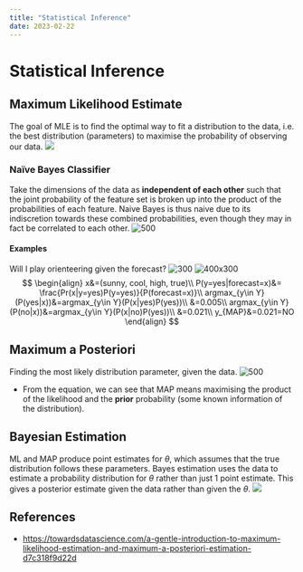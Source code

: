 ```yaml
---
title: "Statistical Inference"
date: 2023-02-22
---
```

# Statistical Inference
## Maximum Likelihood Estimate
The goal of MLE is to find the optimal way to fit a distribution to the data, i.e. the best distribution (parameters) to maximise the probability of observing our data.
![](https://i.imgur.com/GbzkGDj.png)
### Naïve Bayes Classifier
Take the dimensions of the data as **independent of each other** such that the joint probability of the feature set is broken up into the product of the probabilities of each feature. Naive Bayes is thus naive due to its indiscretion towards these combined probabilities, even though they may in fact be correlated to each other.
![500](https://i.imgur.com/Ty4MF2I.png)
#### Examples
Will I play orienteering given the forecast?
![300](https://i.imgur.com/biubIZ4.png) ![400x300](https://i.imgur.com/jbpZyKV.png)
$$
\begin{align}
x&=(sunny, cool, high, true)\\
P(y=yes|forecast=x)&= \frac{Pr(x|y=yes)P(y=yes)}{P(forecast=x)}\\
argmax_{y\in Y}(P(yes|x))&=argmax_{y\in Y}(P(x|yes)P(yes))\\
&=0.005\\
argmax_{y\in Y}(P(no|x))&=argmax_{y\in Y}(P(x|no)P(yes))\\
&=0.021\\
y_{MAP}&=0.021=NO
\end{align}
$$
## Maximum a Posteriori
Finding the most likely distribution parameter, given the data.
![500](https://i.imgur.com/JguWcO5.png)
- From the equation, we can see that MAP means maximising the product of the likelihood and the **prior** probability (some known information of the distribution).
## Bayesian Estimation
ML and MAP produce point estimates for $\theta$, which assumes that the true distribution follows these parameters. Bayes estimation uses the data to estimate a probability distribution for $\theta$ rather than just 1 point estimate. This gives a posterior estimate given the data rather than given the $\theta$.
![](https://i.imgur.com/pRxhWqJ.png)

## References
- https://towardsdatascience.com/a-gentle-introduction-to-maximum-likelihood-estimation-and-maximum-a-posteriori-estimation-d7c318f9d22d